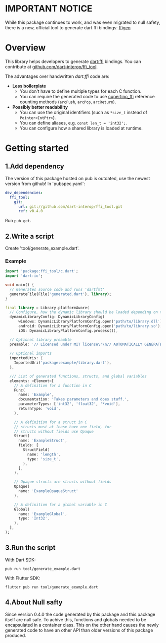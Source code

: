 # IMPORTANT NOTICE
While this package continues to work, and was even migrated to null safety, there is a new, official tool to generate dart ffi bindings: [ffigen](https://pub.dev/packages/ffigen)

# Overview
This library helps developers to generate [dart:ffi](https://dart.dev/guides/libraries/c-interop)
bindings. You can contribute at [github.com/dart-interop/ffi_tool](https://github.com/dart-interop/ffi_tool).

The advantages over handwritten _dart:ffi_ code are:
  * __Less boilerplate__
    * You don't have to define multiple types for each C function.
    * You can require the generated code to use [cupertino_ffi](https://pub.dev/packages/cupertino_ffi)
      reference counting methods (`arcPush`, `arcPop`, `arcReturn`).
  * __Possibly better readability__
    * You can use the original identifiers (such as `*size_t` instead of `Pointer<IntPtr>`).
    * You can define aliases, e.g. `const len_t = 'int32';`.
    * You can configure how a shared library is loaded at runtime.

# Getting started
## 1.Add dependency
The version of this package hosted on pub is outdated, use the newest version from github!
In 'pubspec.yaml':
```yaml
dev_dependencies:
  ffi_tool:
    git:
      url: git://github.com/dart-interop/ffi_tool.git
      ref: v0.4.0
```

Run `pub get`.

## 2.Write a script
Create 'tool/generate_example.dart'.

### Example

```dart
import 'package:ffi_tool/c.dart';
import 'dart:io';

void main() {
  // Generates source code and runs 'dartfmt'
  generateFile(File('generated.dart'), library);
}

final library = Library.platformAware(
  // Configure, how the dynamic library should be loaded depending on the platform
  dynamicLibraryConfig: DynamicLibraryConfig(
      windows: DynamicLibraryPlatformConfig.open('path/to/library.dll'),
      android: DynamicLibraryPlatformConfig.open('path/to/library.so'),
      iOS: DynamicLibraryPlatformConfig.process()),

  // Optional library preamble
  preamble: '// Licensed under MIT license\r\n// AUTOMATICALLY GENERATED. DO NOT EDIT.',
  
  // Optional imports
  importedUris: {
    ImportedUri('package:example/library.dart'),
  },

  /// List of generated functions, structs, and global variables
  elements: <Element>[
    // A definition for a function in C
    Func(
      name: 'Example',
      documentation: 'Takes parameters and does stuff.',
      parameterTypes: ['int32', 'float32', '*void'],
      returnType: 'void',
    ),

    // A definition for a struct in C
    // structs must at lease have one field, for
    // structs without fields use Opaque
    Struct(
      name: 'ExampleStruct',
      fields: [
        StructField(
          name: 'length',
          type: 'size_t',
        ),
      ],
    ),

    // Opaque structs are structs without fields
    Opaque(
      name: 'ExampleOpaqueStruct'
    ),

    // A definition for a global variable in C
    Global(
      name: 'ExampleGlobal',
      type: 'Int32',
    ),
  ],
);
```

## 3.Run the script
With Dart SDK:
```
pub run tool/generate_example.dart
```

With Flutter SDK:
```
flutter pub run tool/generate_example.dart
```

## 4.About Null safty
Since version 0.4.0 the code generated by this package and this package itself are null safe. To achive this, functions and globals needed to be encapsulated in a container class. This on the other hand causes the newly generated code to have an other API than older versions of this package produced.